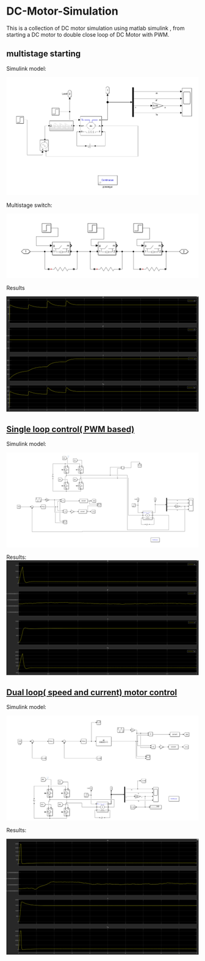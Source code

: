 # DC-Motor-Simulation
This is a collection of DC motor simulation using matlab simulink , from starting a DC motor to double close loop of DC Motor with PWM. 

## multistage starting

Simulink model:

![image-20230508131739964](README.assets/image-20230508131739964.png)

Multistage switch:

![image-20230508131939032](README.assets/image-20230508131939032.png)

Results

<img src="README.assets/image-20230508131824825.png" alt="image-20230508131824825" style="zoom:50%;" />

## [Single loop control( PWM based)](Project/single-loop-control-PWM/DCmotor_single_loop.slx)

Simulink model:

![image-20230508132652972](README.assets/image-20230508132652972.png)

Results:
<img src="README.assets/image-20230508132753952.png" alt="image-20230508132753952" style="zoom:50%;" />

## [Dual loop( speed and current) motor control](Project/dual-loop-control-PWM/DCdualLoop.slx)
Simulink model:

![image-20230508162051558](README.assets/image-20230508162051558.png)

Results:

![image-20230508162201496](README.assets/image-20230508162201496.png)
